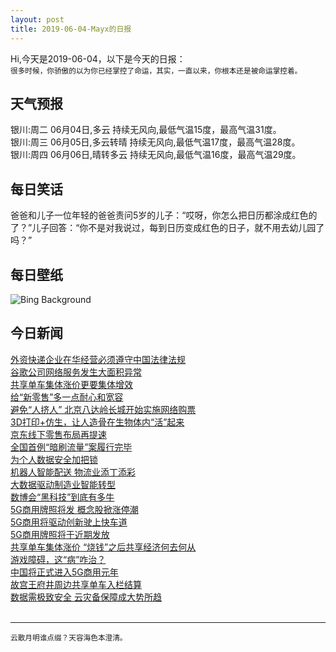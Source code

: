 ```yaml
---
layout: post
title: 2019-06-04-Mayx的日报
---
```


Hi,今天是2019-06-04，以下是今天的日报：<br><small>
很多时候，你骄傲的以为你已经掌控了命运，其实，一直以来，你根本还是被命运掌控着。</small><!--more-->
## 天气预报
银川:周二 06月04日,多云 持续无风向,最低气温15度，最高气温31度。<br>银川:周三 06月05日,多云转晴 持续无风向,最低气温17度，最高气温28度。<br>银川:周四 06月06日,晴转多云 持续无风向,最低气温16度，最高气温29度。
## 每日笑话
爸爸和儿子一位年轻的爸爸责问5岁的儿子：“哎呀，你怎么把日历都涂成红色的了？”儿子回答：“你不是对我说过，每到日历变成红色的日子，就不用去幼儿园了吗？”
## 每日壁纸
![Bing Background](https://cn.bing.com/th?id=OHR.HeligolandSealPup_EN-US4560370617_1920x1080.jpg&rf=LaDigue_1920x1080.jpg&pid=hp "It’s our birthday too, yeah! Harbor seal pup lying on the beach, Heligoland, Germany (© Fotofeeling/Westend61/Offset)")
## 今日新闻

[外资快递企业在华经营必须遵守中国法律法规](http://it.people.com.cn/n1/2019/0604/c1009-31118642.html)   
[谷歌公司网络服务发生大面积异常](http://it.people.com.cn/n1/2019/0604/c1009-31118651.html)   
[共享单车集体涨价更要集体增效](http://it.people.com.cn/n1/2019/0604/c1009-31118845.html)   
[给“新零售”多一点耐心和宽容](http://it.people.com.cn/n1/2019/0604/c1009-31118849.html)   
[避免“人挤人” 北京八达岭长城开始实施网络购票](http://it.people.com.cn/n1/2019/0604/c1009-31118732.html)   
[3D打印+仿生，让人造骨在生物体内“活”起来](http://it.people.com.cn/n1/2019/0604/c1009-31118750.html)   
[京东线下零售布局再提速](http://it.people.com.cn/n1/2019/0604/c1009-31118730.html)   
[全国首例“暗刷流量”案履行完毕](http://it.people.com.cn/n1/2019/0604/c1009-31118727.html)   
[为个人数据安全加把锁](http://it.people.com.cn/n1/2019/0604/c1009-31118668.html)   
[机器人智能配送 物流业添丁添彩](http://it.people.com.cn/n1/2019/0604/c1009-31118667.html)   
[大数据驱动制造业智能转型](http://it.people.com.cn/n1/2019/0604/c1009-31118658.html)   
[数博会“黑科技”到底有多牛](http://it.people.com.cn/n1/2019/0604/c1009-31118650.html)   
[5G商用牌照将发 概念股掀涨停潮](http://it.people.com.cn/n1/2019/0604/c1009-31118604.html)   
[5G商用将驱动创新驶上快车道](http://it.people.com.cn/n1/2019/0604/c1009-31118580.html)   
[5G商用牌照将于近期发放](http://it.people.com.cn/n1/2019/0604/c1009-31118583.html)   
[共享单车集体涨价 “烧钱”之后共享经济何去何从](http://it.people.com.cn/n1/2019/0604/c1009-31118556.html)   
[游戏障碍，这“病”咋治？](http://it.people.com.cn/n1/2019/0604/c1009-31118456.html)   
[中国将正式进入5G商用元年](http://it.people.com.cn/n1/2019/0604/c1009-31118437.html)   
[故宫王府井周边共享单车入栏结算](http://it.people.com.cn/n1/2019/0604/c1009-31118402.html)   
[数据需极致安全 云灾备保障成大势所趋](http://it.people.com.cn/n1/2019/0604/c1009-31118401.html)   
<br />

***

<small>云散月明谁点缀？天容海色本澄清。</small>
